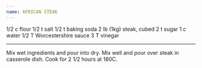 ```yaml
---
name: AFRICAN STEAK
---
```


1/2 c flour
1/2 t salt
1/2 t baking soda
2 lb (1kg) steak, cubed
2 t sugar
1 c water
1/2 T Worcestershire sauce
3 T vinegar

---

Mix wet ingredients and pour into dry.  Mix well and pour over steak in casserole dish.  Cook for 2 1/2 hours at 180C.

